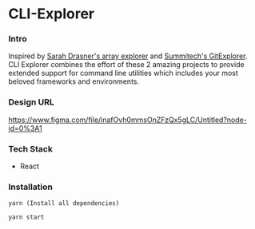 # CLI-Explorer

### Intro
Inspired by [Sarah Drasner's array explorer](https://github.com/sdras/array-explorer) and [Summitech's GitExplorer](https://github.com/summitech/gitexplorer). CLI Explorer combines the effort of these 2 amazing projects to provide extended support for command line utilities which includes your most beloved frameworks and environments.

### Design URL
https://www.figma.com/file/inafOvh0mmsOnZFzQx5gLC/Untitled?node-id=0%3A1

### Tech Stack

- React


### Installation
```
yarn (Install all dependencies)

yarn start
```
